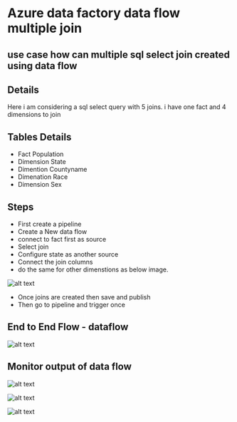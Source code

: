 # Azure data factory data flow multiple join

## use case how can multiple sql select join created using data flow

## Details

Here i am considering a sql select query with 5 joins. i have one fact and 4 dimensions to join

## Tables Details

- Fact Population
- Dimension State
- Dimention Countyname
- Dimenation Race
- Dimension Sex

## Steps

- First create a pipeline
- Create a New data flow
- connect to fact first as source
- Select join 
- Configure state as another source
- Connect the join columns
- do the same for other dimenstions as below image.

![alt text](https://github.com/balakreshnan/Accenture/blob/master/images/adfdataflow6.jpg "Service Health")

- Once joins are created then save and publish
- Then go to pipeline and trigger once


## End to End Flow - dataflow

![alt text](https://github.com/balakreshnan/Accenture/blob/master/images/adfdataflow2.jpg "Service Health")

## Monitor output of data flow

![alt text](https://github.com/balakreshnan/Accenture/blob/master/images/adfdataflow3.jpg "Service Health")

![alt text](https://github.com/balakreshnan/Accenture/blob/master/images/adfdataflow4.jpg "Service Health")

![alt text](https://github.com/balakreshnan/Accenture/blob/master/images/adfdataflow5.jpg "Service Health")